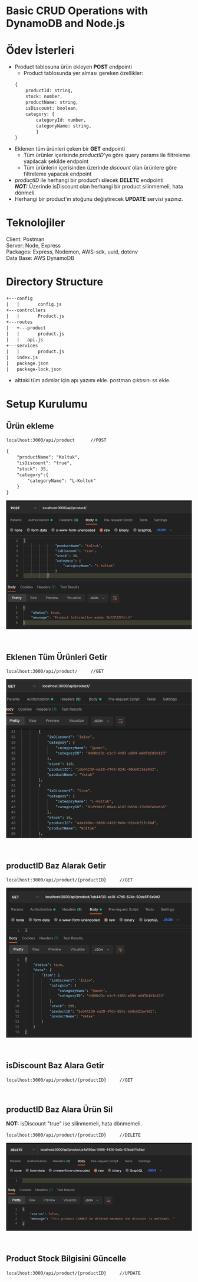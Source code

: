 # Basic CRUD Operations with DynamoDB and Node.js
# Ödev İsterleri
- Product tablosuna ürün ekleyen **POST** endpointi  
    + Product tablosunda yer alması gereken özellikler:  
    ```
    {
        productId: string,
        stock: number,
        productName: string,
        isDiscount: boolean,
        category: {
            categoryId: number,
            categoryName: string,
            }
    }

    ```  
- Eklenen tüm ürünleri çeken bir **GET** endpointi  
    + Tüm ürünler içerisinde *productID*'ye göre query params ile filtreleme yapılacak şekilde endpoint  
    + Tüm ürünlerin içerisinden üzerinde *discount* olan ürünlere göre filtreleme yapacak endpoint  
- *productID* ile herhangi bir product'ı silecek **DELETE** endpointi  
***NOT:*** Üzerinde isDiscount olan herhangi bir product silinmemeli, hata dönmeli.  
- Herhangi bir product'ın stoğunu değiştirecek **UPDATE** servisi yazınız.  

# Teknolojiler

Client: Postman  
Server: Node, Express  
Packages: Express, Nodemon, AWS-sdk, uuid, dotenv  
Data Base: AWS DynamoDB  

# Directory Structure
```
+---config  
|   |       config.js  
+---controllers  
|   |       Product.js  
+---routes  
|   +---product  
|   |       product.js      
|   |   api.js  
+---services  
|   |       product.js  
|   index.js  
|   package.json  
|   package-lock.json  
```

* alttaki tüm adımlar için apı yazımı ekle. postman çıktısını ss ekle. 

# Setup Kurulumu  

## Ürün ekleme
```
localhost:3000/api/product      //POST
```
```
{
    "productName": "Koltuk",
    "isDiscount": "true",
    "stock": 35,
    "category":{
        "categoryName": "L-Koltuk"
    }
}
```
![postman-post](./img/post.png)

</br>  

## Eklenen Tüm Ürünleri Getir
```
localhost:3000/api/product/     //GET
```
![postman-getALL](./img/getALL.png)

</br>  

## productID Baz Alarak Getir
```
localhost:3000/api/product/{productID}     //GET
```
![postman-getSingle](./img/singleGETbyID.png)

</br>  

## isDiscount Baz Alara Getir 
```
localhost:3000/api/product/{productID}     //GET
```
</br>  

## productID Baz Alara Ürün Sil
**NOT:** isDiscount "true" ise silinmemeli, hata dönmemeli.
```
localhost:3000/api/product/{productID}     //DELETE
```
![postman-Delete](./img/delete.png)

</br>  

## Product Stock Bilgisini Güncelle
```
localhost:3000/api/product/{productID}     //UPDATE
```
